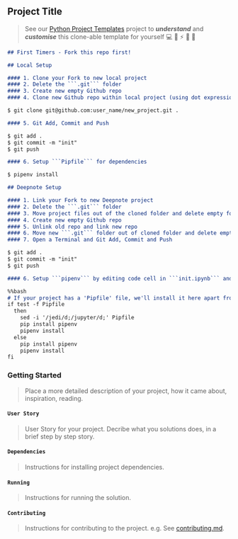 ## Project Title

> See our [Python Project Templates](https://github.com/sportsdatasolutions/python_project_template) project to ***understand*** and ***customise*** this clone-able template for yourself 💻 🐍 ⚡️ 🎉 🤝

```markdown
## First Timers - Fork this repo first!
```

```markdown
## Local Setup

#### 1. Clone your Fork to new local project
#### 2. Delete the ```.git``` folder
#### 3. Create new empty Github repo
#### 4. Clone new Github repo within local project (using dot expression ```.```)

$ git clone git@github.com:user_name/new_project.git .

#### 5. Git Add, Commit and Push

$ git add .
$ git commit -m "init"
$ git push

#### 6. Setup ```Pipfile``` for dependencies

$ pipenv install
```

```markdown
## Deepnote Setup

#### 1. Link your Fork to new Deepnote project
#### 2. Delete the ```.git``` folder
#### 3. Move project files out of the cloned folder and delete empty folder
#### 4. Create new empty Github repo
#### 5. Unlink old repo and link new repo
#### 6. Move new ```.git``` folder out of cloned folder and delete empty folder
#### 7. Open a Terminal and Git Add, Commit and Push

$ git add .
$ git commit -m "init"
$ git push

#### 6. Setup ```pipenv``` by editing code cell in ```init.ipynb``` and restarting the project machine:

%%bash
# If your project has a 'Pipfile' file, we'll install it here apart from blacklisted packages that interfere with Deepnote (see above).
if test -f Pipfile
  then
    sed -i '/jedi/d;/jupyter/d;' Pipfile
    pip install pipenv
    pipenv install
  else 
    pip install pipenv
    pipenv install
fi
```

### Getting Started

> Place a more detailed description of your project, how it came about, inspiration, reading.

#### ```User Story```

> User Story for your project. Decribe what you solutions does, in a brief step by step story.

#### ```Dependencies```

> Instructions for installing project dependencies.

#### ```Running```

> Instructions for running the solution.

#### ```Contributing```

> Instructions for contributing to the project. e.g. See [contributing.md](./contributing.md).
